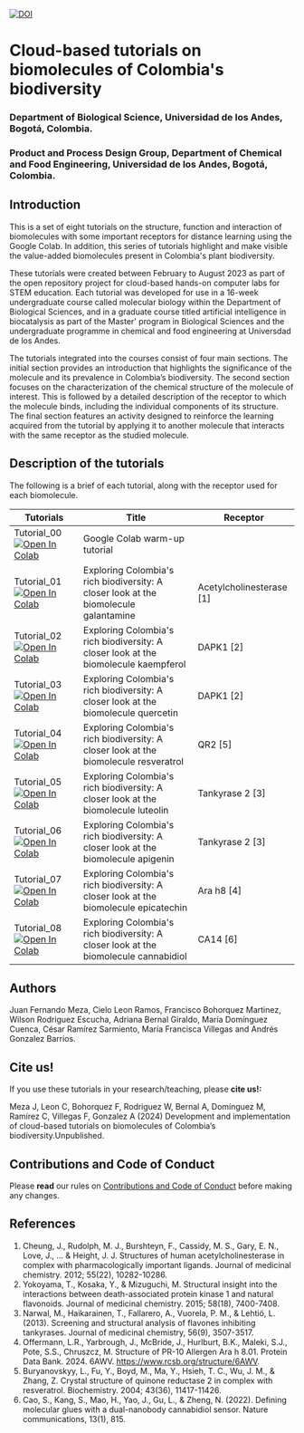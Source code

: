 [![DOI](https://zenodo.org/badge/812004900.svg)](https://zenodo.org/doi/10.5281/zenodo.12537290)
# Cloud-based tutorials on biomolecules of Colombia's biodiversity
### Department of Biological Science, Universidad de los Andes, Bogotá, Colombia.
### Product and Process Design Group, Department of Chemical and Food Engineering, Universidad de los Andes, Bogotá, Colombia.
##
## Introduction 
This is a set of eight tutorials on the structure, function and interaction of biomolecules with some important receptors for distance learning using the Google Colab. In addition, this series of tutorials highlight and make visible the value-added biomolecules present in Colombia's plant biodiversity.

These tutorials were created between February to August 2023 as part of the  open repository project for cloud-based hands-on computer labs for STEM education. Each tutorial was developed for use in a 16-week undergraduate course called molecular biology within the Department of Biological Sciences, and in a graduate course titled artificial intelligence in biocatalysis as part of the Master' program in Biological Sciences and the undergraduate programme in chemical and food engineering at Universdad de los Andes.

The tutorials integrated into the courses consist of four main sections. The initial section provides an introduction that highlights the significance of the molecule and its prevalence in Colombia’s biodiversity. The second section focuses on the characterization of the chemical structure of the molecule of interest. This is followed by a detailed description of the receptor to which the molecule binds, including the individual components of its structure. The final section features an activity designed to reinforce the learning acquired from the tutorial by applying it to another molecule that interacts with the same receptor as the studied molecule.

## Description of the tutorials

The following is a brief of each tutorial, along with the receptor used for each biomolecule.

| Tutorials | Title | Receptor |
|----------|-------|----------|
| Tutorial_00 [![Open In Colab](https://colab.research.google.com/assets/colab-badge.svg)](https://colab.research.google.com/drive/1otaCkj44qgOVdIW1eyccYUjlycoqS6Xd) | Google Colab warm-up tutorial |  | |
| Tutorial_01 [![Open In Colab](https://colab.research.google.com/assets/colab-badge.svg)](https://colab.research.google.com/drive/1Mjvy6FhkmxKKz6z-VG3_bInpTJ61iAvj) | Exploring Colombia's rich biodiversity: A closer look at the biomolecule galantamine | Acetylcholinesterase [1] |
| Tutorial_02 [![Open In Colab](https://colab.research.google.com/assets/colab-badge.svg)](https://colab.research.google.com/drive/1-cpGYqqX4K3fM8pW_MbS_vsMGxiyxKkq) | Exploring Colombia's rich biodiversity: A closer look at the biomolecule kaempferol | DAPK1 [2] |
| Tutorial_03 [![Open In Colab](https://colab.research.google.com/assets/colab-badge.svg)](https://colab.research.google.com/drive/1c0wKztyVX-vn0KhMEoLYtMZ3cMM9OgTH) | Exploring Colombia's rich biodiversity: A closer look at the biomolecule quercetin | DAPK1 [2] |
| Tutorial_04 [![Open In Colab](https://colab.research.google.com/assets/colab-badge.svg)](https://colab.research.google.com/drive/1wv1uZNbab81dDr-qi04geNhGTRTAVguw) | Exploring Colombia's rich biodiversity: A closer look at the biomolecule resveratrol | QR2 [5]|
| Tutorial_05 [![Open In Colab](https://colab.research.google.com/assets/colab-badge.svg)](https://colab.research.google.com/drive/1U7iM1Zx_qI52VROiuM_34bnHVO3Su3Ij) | Exploring Colombia's rich biodiversity: A closer look at the biomolecule luteolin | Tankyrase 2 [3]|
| Tutorial_06 [![Open In Colab](https://colab.research.google.com/assets/colab-badge.svg)](https://colab.research.google.com/drive/1dv1ySe-FvUFnAtRRE4Tav6gOh-DNcTVR) | Exploring Colombia's rich biodiversity: A closer look at the biomolecule apigenin | Tankyrase 2 [3]|
| Tutorial_07 [![Open In Colab](https://colab.research.google.com/assets/colab-badge.svg)](https://colab.research.google.com/drive/1SVl7iGKxAdor3urTs0cjDEt71Fnslvwr) | Exploring Colombia's rich biodiversity: A closer look at the biomolecule epicatechin | Ara h8 [4] |
| Tutorial_08 [![Open In Colab](https://colab.research.google.com/assets/colab-badge.svg)](https://colab.research.google.com/drive/1NEzKr7fzuygu1Lj4yqqOuhNROTaKn8PC) | Exploring Colombia's rich biodiversity: A closer look at the biomolecule cannabidiol | CA14 [6]|



## Authors

Juan Fernando Meza, Cielo Leon Ramos, Francisco Bohorquez Martinez, Wilson Rodriguez Escucha, Adriana Bernal Giraldo, María Domínguez Cuenca, César Ramírez Sarmiento, María Francisca Villegas and Andrés Gonzalez Barrios.


## Cite us!

If you use these tutorials in your research/teaching, please **cite us!:**

Meza J, Leon C, Bohorquez F, Rodriguez W, Bernal A, Domínguez M, Ramírez C, Villegas F, Gonzalez A  (2024) Development and implementation of cloud-based tutorials on biomolecules of Colombia’s biodiversity.Unpublished.

## Contributions and Code of Conduct

Please **read** our rules on [Contributions and Code of Conduct](https://github.com/juferprada97/Cloud-based-tutorials-on-biomolecules-of-Colombia-s-biodiversity/blob/main/Contributions.md) before making any changes.

## References
1. Cheung, J., Rudolph, M. J., Burshteyn, F., Cassidy, M. S., Gary, E. N., Love, J., ... & Height, J. J. Structures of human acetylcholinesterase in complex with pharmacologically important ligands. Journal of medicinal chemistry. 2012; 55(22), 10282-10286.
2. Yokoyama, T., Kosaka, Y., & Mizuguchi, M. Structural insight into the interactions between death-associated protein kinase 1 and natural flavonoids. Journal of medicinal chemistry. 2015; 58(18), 7400-7408.
3. Narwal, M., Haikarainen, T., Fallarero, A., Vuorela, P. M., & Lehtiö, L. (2013). Screening and structural analysis of flavones inhibiting tankyrases. Journal of medicinal chemistry, 56(9), 3507-3517.
4. Offermann, L.R., Yarbrough, J., McBride, J., Hurlburt, B.K., Maleki, S.J., Pote, S.S., Chruszcz, M. Structure of PR-10 Allergen Ara h 8.01. Protein Data Bank. 2024. 6AWV. https://www.rcsb.org/structure/6AWV.
5. Buryanovskyy, L., Fu, Y., Boyd, M., Ma, Y., Hsieh, T. C., Wu, J. M., & Zhang, Z. Crystal structure of quinone reductase 2 in complex with resveratrol. Biochemistry. 2004; 43(36), 11417-11426.
6.  Cao, S., Kang, S., Mao, H., Yao, J., Gu, L., & Zheng, N. (2022). Defining molecular glues with a dual-nanobody cannabidiol sensor. Nature communications, 13(1), 815.



